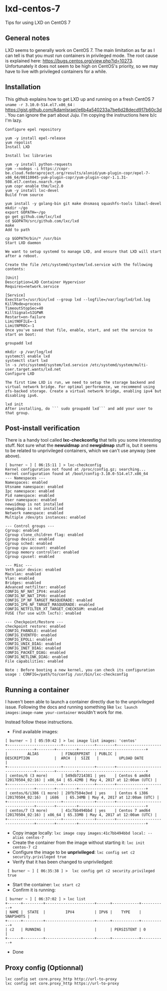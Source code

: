 # lxd-centos-7
Tips for using LXD on CentOS 7

## General notes
LXD seems to generally work on CentOS 7. The main limitation as far as I can tell is that you must run containers in privileged mode. The root cause is explained here: https://bugs.centos.org/view.php?id=10273. Unfortunately it does not seem to be high on CentOS's priority, so we may have to live with privileged containers for a while.

## Installation
This github explains how to get LXD up and running on a fresh CentOS 7 ```uname -r 3.10.0-514.el7.x86_64``` : https://gist.github.com/AdamIsrael/e6b4a540233a7be6d28decd917b60c3d. You can ignore the part about Juju. I'm copying the instructions here b/c I'm lazy.
```
Configure epel repository

yum -y install epel-release
yum repolist
Install LXD

Install lxc libraries

yum -y install python-requests
rpm --nodeps -i https://copr-be.cloud.fedoraproject.org/results/alonid/yum-plugin-copr/epel-7-x86_64/00110045-yum-plugin-copr/yum-plugin-copr-1.1.31-508.el7.centos.noarch.rpm
yum copr enable thm/lxc2.0
yum -y install lxc-devel
Build from source

yum install -y golang-bin git make dnsmasq squashfs-tools libacl-devel
mkdir ~/go
export GOPATH=~/go
go get github.com/lxc/lxd
cd $GOPATH/src/github.com/lxc/lxd
make
Add to path

cp $GOPATH/bin/* /usr/bin
Start LXD daemon

We want to setup systemd to manage LXD, and ensure that LXD will start after a reboot.

Create the file /etc/systemd/system/lxd.service with the following contents:

[Unit]
Description=LXD Container Hypervisor
Requires=network.service

[Service]
ExecStart=/usr/bin/lxd --group lxd --logfile=/var/log/lxd/lxd.log
KillMode=process
TimeoutStopSec=40
KillSignal=SIGPWR
Restart=on-failure
LimitNOFILE=-1
LimitNPROC=-1
Once you've saved that file, enable, start, and set the service to start on boot:

groupadd lxd

mkdir -p /var/log/lxd
systemctl enable lxd
systemctl start lxd
ln -s /etc/systemd/system/lxd.service /etc/systemd/system/multi-user.target.wants/lxd.net
Configure LXD

The first time LXD is run, we need to setup the storage backend and virtual network bridge. For optimal performance, we recommend using zfs-backed storage. Create a virtual network bridge, enabling ipv4 but disabling ipv6.

lxd init
After installing, do ``` sudo groupadd lxd``` and add your user to that group.
```

## Post-install verification

There is a handy tool called **lxc-checkconfig** that tells you some interesting stuff. Not sure what the **newuidmap** and **newgidmap** stuff is, but it seems to be related to unprivileged containers, which we can't use anyway (see above).

```
[ burner ~ ] [ 06:15:11 ] > lxc-checkconfig 
Kernel configuration not found at /proc/config.gz; searching...
Kernel configuration found at /boot/config-3.10.0-514.el7.x86_64
--- Namespaces ---
Namespaces: enabled
Utsname namespace: enabled
Ipc namespace: enabled
Pid namespace: enabled
User namespace: enabled
newuidmap is not installed
newgidmap is not installed
Network namespace: enabled
Multiple /dev/pts instances: enabled

--- Control groups ---
Cgroup: enabled
Cgroup clone_children flag: enabled
Cgroup device: enabled
Cgroup sched: enabled
Cgroup cpu account: enabled
Cgroup memory controller: enabled
Cgroup cpuset: enabled

--- Misc ---
Veth pair device: enabled
Macvlan: enabled
Vlan: enabled
Bridges: enabled
Advanced netfilter: enabled
CONFIG_NF_NAT_IPV4: enabled
CONFIG_NF_NAT_IPV6: enabled
CONFIG_IP_NF_TARGET_MASQUERADE: enabled
CONFIG_IP6_NF_TARGET_MASQUERADE: enabled
CONFIG_NETFILTER_XT_TARGET_CHECKSUM: enabled
FUSE (for use with lxcfs): enabled

--- Checkpoint/Restore ---
checkpoint restore: enabled
CONFIG_FHANDLE: enabled
CONFIG_EVENTFD: enabled
CONFIG_EPOLL: enabled
CONFIG_UNIX_DIAG: enabled
CONFIG_INET_DIAG: enabled
CONFIG_PACKET_DIAG: enabled
CONFIG_NETLINK_DIAG: enabled
File capabilities: enabled

Note : Before booting a new kernel, you can check its configuration
usage : CONFIG=/path/to/config /usr/bin/lxc-checkconfig

```

## Running a container

I haven't been able to launch a container directly due to the unprivileged issue. Following the docs and running something like ```lxc launch images:image-name your-container``` wouldn't work for me.

Instead follow these instructions.
  * Find available images:
  ```
  [ burner ~ ] [ 05:59:42 ] > lxc image list images: 'centos'
+------------------------+--------------+--------+---------------------------------+--------+---------+------------------------------+
|         ALIAS          | FINGERPRINT  | PUBLIC |           DESCRIPTION           |  ARCH  |  SIZE   |         UPLOAD DATE          |
+------------------------+--------------+--------+---------------------------------+--------+---------+------------------------------+
| centos/6 (3 more)      | 549db7214381 | yes    | Centos 6 amd64 (20170504_02:16) | x86_64 | 65.42MB | May 4, 2017 at 12:00am (UTC) |
+------------------------+--------------+--------+---------------------------------+--------+---------+------------------------------+
| centos/6/i386 (1 more) | 28fb7504e3ed | yes    | Centos 6 i386 (20170504_02:16)  | i686   | 65.34MB | May 4, 2017 at 12:00am (UTC) |
+------------------------+--------------+--------+---------------------------------+--------+---------+------------------------------+
| centos/7 (3 more)      | 41c7bb494bbd | yes    | Centos 7 amd64 (20170504_02:16) | x86_64 | 65.33MB | May 4, 2017 at 12:00am (UTC) |
+------------------------+--------------+--------+---------------------------------+--------+---------+------------------------------+
```
  * Copy image locally: ```lxc image copy images:41c7bb494bbd local: --alias centos-7```
  * Create the container from the image without starting it: ```lxc init centos-7 c2```
  * Configure the image to be **unprivileged**: ```lxc config set c2 security.privileged true```
  * Verify that it has been changed to unpriviledged:
  ```
   [ burner ~ ] [ 06:35:38 ] >  lxc config get c2 security.privileged
   true
   ```
  * Start the container: ```lxc start c2```
  * Confirm it is running:
  ```
  [ burner ~ ] [ 06:37:02 ] > lxc list
+------+---------+----------------------+------+------------+-----------+
| NAME |  STATE  |         IPV4         | IPV6 |    TYPE    | SNAPSHOTS |
+------+---------+----------------------+------+------------+-----------+
| c2   | RUNNING |                      |      | PERSISTENT | 0         |
+------+---------+----------------------+------+------------+-----------+
```
  * Done
   
## Proxy config (Optionnal)
```
lxc config set core.proxy_http http://url-to-proxy
lxc config set core.proxy_http https://url-to-proxy
```
